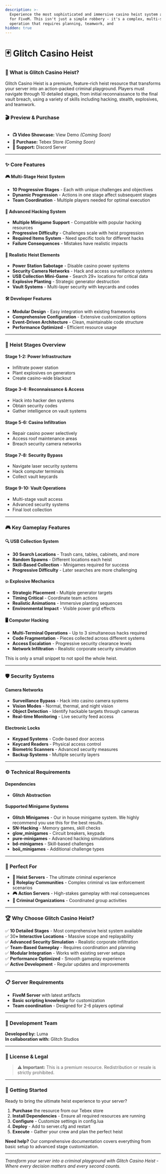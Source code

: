 ```yaml
---
description: >-
  Experience the most sophisticated and immersive casino heist system available
  for FiveM. This isn't just a simple robbery - it's a complex, multi-stage
  operation that requires planning, teamwork, and
hidden: true
---
```


# 🃏 Glitch Casino Heist

### 🎯 What is Glitch Casino Heist?

Glitch Casino Heist is a premium, feature-rich heist resource that transforms your server into an action-packed criminal playground. Players must navigate through 10 detailed stages, from initial reconnaissance to the final vault breach, using a variety of skills including hacking, stealth, explosives, and teamwork.

### 🎬 Preview & Purchase

<figure><img src="../../.gitbook/assets/glitchstudiosthumbnail_casino.png" alt=""><figcaption></figcaption></figure>

* **📺 Video Showcase:** View Demo _(Coming Soon)_
* **🛒 Purchase:** Tebex Store _(Coming Soon)_
* **💬 Support:** Discord Server

***

### ✨ Core Features

#### 🎮 **Multi-Stage Heist System**

* **10 Progressive Stages** - Each with unique challenges and objectives
* **Dynamic Progression** - Actions in one stage affect subsequent stages
* **Team Coordination** - Multiple players needed for optimal execution

#### 🔧 **Advanced Hacking System**

* **Multiple Minigame Support** - Compatible with popular hacking resources
* **Progressive Difficulty** - Challenges scale with heist progression
* **Required Items System** - Need specific tools for different hacks
* **Failure Consequences** - Mistakes have realistic impacts

#### 🏢 **Realistic Heist Elements**

* **Power Station Sabotage** - Disable casino power systems
* **Security Camera Networks** - Hack and access surveillance systems
* **USB Collection Mini-Game** - Search 29+ locations for critical data
* **Explosive Planting** - Strategic generator destruction
* **Vault Systems** - Multi-layer security with keycards and codes

#### 🛠️ **Developer Features**

* **Modular Design** - Easy integration with existing frameworks
* **Comprehensive Configuration** - Extensive customization options
* **Event-Driven Architecture** - Clean, maintainable code structure
* **Performance Optimized** - Efficient resource usage

***

### 🎯 Heist Stages Overview

#### **Stage 1-2: Power Infrastructure**

* Infiltrate power station
* Plant explosives on generators
* Create casino-wide blackout

#### **Stage 3-4: Reconnaissance & Access**

* Hack into hacker den systems
* Obtain security codes
* Gather intelligence on vault systems

#### **Stage 5-6: Casino Infiltration**

* Repair casino power selectively
* Access roof maintenance areas
* Breach security camera networks

#### **Stage 7-8: Security Bypass**

* Navigate laser security systems
* Hack computer terminals
* Collect vault keycards

#### **Stage 9-10: Vault Operations**

* Multi-stage vault access
* Advanced security systems
* Final loot collection

***

### 🎮 Key Gameplay Features

#### **🔍 USB Collection System**

* **30 Search Locations** - Trash cans, tables, cabinets, and more
* **Random Spawns** - Different locations each heist
* **Skill-Based Collection** - Minigames required for success
* **Progressive Difficulty** - Later searches are more challenging

#### **💥 Explosive Mechanics**

* **Strategic Placement** - Multiple generator targets
* **Timing Critical** - Coordinate team actions
* **Realistic Animations** - Immersive planting sequences
* **Environmental Impact** - Visible power grid effects

#### **🖥️ Computer Hacking**

* **Multi-Terminal Operations** - Up to 3 simultaneous hacks required
* **Code Fragmentation** - Pieces collected across different systems
* **Access Escalation** - Progressive security clearance levels
* **Network Infiltration** - Realistic corporate security simulation

This is only a small snippet to not spoil the whole heist.

***

### 🛡️ Security Systems

#### **Camera Networks**

* **Surveillance Bypass** - Hack into casino camera systems
* **Vision Modes** - Normal, thermal, and night vision
* **Object Detection** - Identify hackable targets through cameras
* **Real-time Monitoring** - Live security feed access

#### **Electronic Locks**

* **Keypad Systems** - Code-based door access
* **Keycard Readers** - Physical access control
* **Biometric Scanners** - Advanced security measures
* **Backup Systems** - Multiple security layers

***

### ⚙️ Technical Requirements

#### **Dependencies**

* **Glitch Abstraction**

#### **Supported Minigame Systems**

* **Glitch Minigames** - Our in house minigame system. We highly recommend you use this for the best results.
* **SN-Hacking** - Memory games, skill checks
* **glow\_minigames** - Circuit breakers, keypads
* **pure-minigames** - Advanced hacking simulations
* **bd-minigames** - Skill-based challenges
* **boii\_minigames** - Additional challenge types

***

### 🎯 Perfect For

* **🏦 Heist Servers** - The ultimate criminal experience
* **👮 Roleplay Communities** - Complex criminal vs law enforcement scenarios
* **🎮 Action Servers** - High-stakes gameplay with real consequences
* **🏢 Criminal Organizations** - Coordinated group activities

***

### 🏆 Why Choose Glitch Casino Heist?

✅ **10 Detailed Stages** - Most comprehensive heist system available\
✅ 3&#x30;**+ Interactive Locations** - Massive scope and replayability\
✅ **Advanced Security Simulation** - Realistic corporate infiltration\
✅ **Team-Based Gameplay** - Requires coordination and planning\
✅ **Modular Integration** - Works with existing server setups\
✅ **Performance Optimized** - Smooth gameplay experience\
✅ **Active Development** - Regular updates and improvements

***

### 📋 Server Requirements

* **FiveM Server** with latest artifacts
* **Basic scripting knowledge** for customization
* **Team coordination** - Designed for 2-6 players optimal

***

### 🤝 Development Team

**Developed by:** Luma\
**In collaboration with:** Glitch Studios

***

### 📄 License & Legal

> **⚠️ Important:** This is a premium resource. Redistribution or resale is strictly prohibited.

***

### 🚀 Getting Started

Ready to bring the ultimate heist experience to your server?

1. **Purchase** the resource from our Tebex store
2. **Install Dependencies** - Ensure all required resources are running
3. **Configure** - Customize settings in config.lua
4. **Deploy** - Add to server.cfg and restart
5. **Execute** - Gather your crew and plan the perfect heist

**Need help?** Our comprehensive documentation covers everything from basic setup to advanced stage customization.

***

_Transform your server into a criminal playground with Glitch Casino Heist - Where every decision matters and every second counts._
